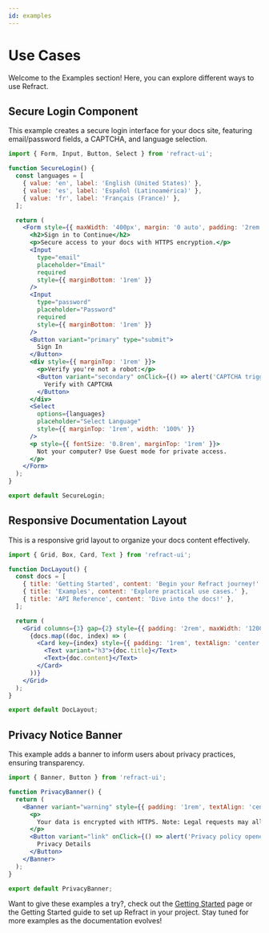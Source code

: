 ```yaml
---
id: examples
---
```


# Use Cases

Welcome to the Examples section! Here, you can explore different ways to use Refract.

## Secure Login Component

This example creates a secure login interface for your docs site, featuring email/password fields, a CAPTCHA, and language selection.

```jsx
import { Form, Input, Button, Select } from 'refract-ui';

function SecureLogin() {
  const languages = [
    { value: 'en', label: 'English (United States)' },
    { value: 'es', label: 'Español (Latinoamérica)' },
    { value: 'fr', label: 'Français (France)' },
  ];

  return (
    <Form style={{ maxWidth: '400px', margin: '0 auto', padding: '2rem' }}>
      <h2>Sign in to Continue</h2>
      <p>Secure access to your docs with HTTPS encryption.</p>
      <Input
        type="email"
        placeholder="Email"
        required
        style={{ marginBottom: '1rem' }}
      />
      <Input
        type="password"
        placeholder="Password"
        required
        style={{ marginBottom: '1rem' }}
      />
      <Button variant="primary" type="submit">
        Sign In
      </Button>
      <div style={{ marginTop: '1rem' }}>
        <p>Verify you're not a robot:</p>
        <Button variant="secondary" onClick={() => alert('CAPTCHA triggered!')}>
          Verify with CAPTCHA
        </Button>
      </div>
      <Select
        options={languages}
        placeholder="Select Language"
        style={{ marginTop: '1rem', width: '100%' }}
      />
      <p style={{ fontSize: '0.8rem', marginTop: '1rem' }}>
        Not your computer? Use Guest mode for private access.
      </p>
    </Form>
  );
}

export default SecureLogin;
```

## Responsive Documentation Layout

This is a responsive grid layout to organize your docs content effectively.

```jsx
import { Grid, Box, Card, Text } from 'refract-ui';

function DocLayout() {
  const docs = [
    { title: 'Getting Started', content: 'Begin your Refract journey!' },
    { title: 'Examples', content: 'Explore practical use cases.' },
    { title: 'API Reference', content: 'Dive into the docs!' },
  ];

  return (
    <Grid columns={3} gap={2} style={{ padding: '2rem', maxWidth: '1200px', margin: '0 auto' }}>
      {docs.map((doc, index) => (
        <Card key={index} style={{ padding: '1rem', textAlign: 'center' }}>
          <Text variant="h3">{doc.title}</Text>
          <Text>{doc.content}</Text>
        </Card>
      ))}
    </Grid>
  );
}

export default DocLayout;
```

## Privacy Notice Banner

This example adds a banner to inform users about privacy practices, ensuring transparency.

```jsx
import { Banner, Button } from 'refract-ui';

function PrivacyBanner() {
  return (
    <Banner variant="warning" style={{ padding: '1rem', textAlign: 'center' }}>
      <p>
        Your data is encrypted with HTTPS. Note: Legal requests may allow access to history. Learn more!
      </p>
      <Button variant="link" onClick={() => alert('Privacy policy opened!')}>
        Privacy Details
      </Button>
    </Banner>
  );
}

export default PrivacyBanner;
```

Want to give these examples a try?, check out the [Getting Started](/docs/getting-started) page or the Getting Started guide to set up Refract in your project.
Stay tuned for more examples as the documentation evolves!
